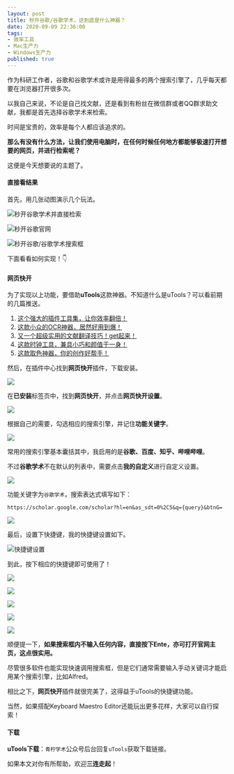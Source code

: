 ```yaml
---
layout: post
title: 秒开谷歌/谷歌学术，这到底是什么神器？
date: 2020-09-09 22:36:00
tags: 
- 效率工具
- Mac生产力
- Windows生产力
published: true
---
```




作为科研工作者，谷歌和谷歌学术或许是用得最多的两个搜索引擎了，几乎每天都要在浏览器打开很多次。

以我自己来说，不论是自己找文献，还是看到有粉丝在微信群或者QQ群求助文献，我都是首先选择谷歌学术来检索。

时间是宝贵的，效率是每个人都应该追求的。

**那么有没有什么方法，让我们使用电脑时，在任何时候任何地方都能够极速打开想要的网页，并进行检索呢？**

这便是今天想要说的主题了。

#### 直接看结果

首先，用几张动图演示几个玩法。

![秒开谷歌学术并直接检索](https://figurebed-iseex.oss-cn-hangzhou.aliyuncs.com/img/20200909172124.gif)


![秒开谷歌官网](https://figurebed-iseex.oss-cn-hangzhou.aliyuncs.com/img/20200909172124.gif)

![秒开谷歌/谷歌学术搜索框](https://figurebed-iseex.oss-cn-hangzhou.aliyuncs.com/img/20200909172302.gif)

下面看看如何实现！👇

#### 网页快开

为了实现以上功能，要借助**uTools**这款神器。不知道什么是uTools？可以看前期的几篇推送。

1. [这个强大的插件工具集，让你效率翻倍！](https://mp.weixin.qq.com/s/-dPVrJn8DOxOKDuuPUdrNA)
2. [这款小众的OCR神器，居然好用到爆！](https://mp.weixin.qq.com/s/BVRbOd75u6BpXb3xv6PJ0A)
3. [又一个超级实用的文献翻译技巧！get起来！](https://mp.weixin.qq.com/s/bPC0seicGvVPRh-P9JzqIQ)
4. [这款时钟工具，兼具小巧和颜值于一身！](https://mp.weixin.qq.com/s/xvr-FoCqTuEH6bt-d6C-8A)
5. [这款取色神器，你的创作好帮手！](https://mp.weixin.qq.com/s/5HOJHtHVemGgtz7GInnfUQ)


然后，在插件中心找到**网页快开**插件，下载安装。

![](https://figurebed-iseex.oss-cn-hangzhou.aliyuncs.com/img/20200909173042.png)

在**已安装**标签页中，找到**网页快开**，并点击**网页快开设置**。

![](https://figurebed-iseex.oss-cn-hangzhou.aliyuncs.com/img/20200909173157.png)

根据自己的需要，勾选相应的搜索引擎，并记住**功能关键字**。

![](https://figurebed-iseex.oss-cn-hangzhou.aliyuncs.com/img/20200909173333.png)

常用的搜索引擎基本囊括其中，我启用的是**谷歌、百度、知乎、哔哩哔哩**。

不过**谷歌学术**不在默认的列表中，需要点击**我的自定义**进行自定义设置。

![](https://figurebed-iseex.oss-cn-hangzhou.aliyuncs.com/img/20200909173737.png)

功能关键字为`谷歌学术`，搜索表达式填写如下：

```
https://scholar.google.com/scholar?hl=en&as_sdt=0%2C5&q={query}&btnG=
```

![](https://figurebed-iseex.oss-cn-hangzhou.aliyuncs.com/img/20200909185646.png)

最后，设置下快捷键，我的快捷键设置如下。

![快捷键设置](https://figurebed-iseex.oss-cn-hangzhou.aliyuncs.com/img/20200909190109.png)

到此，按下相应的快捷键即可使用了！

![](https://figurebed-iseex.oss-cn-hangzhou.aliyuncs.com/img/20200909190314.png)

![](https://figurebed-iseex.oss-cn-hangzhou.aliyuncs.com/img/20200909190519.png)

![](https://figurebed-iseex.oss-cn-hangzhou.aliyuncs.com/img/20200909190532.png)

![](https://figurebed-iseex.oss-cn-hangzhou.aliyuncs.com/img/20200909190540.png)

![](https://figurebed-iseex.oss-cn-hangzhou.aliyuncs.com/img/20200909190554.png)

顺便提一下，**如果搜索框内不输入任何内容，直接按下Ente，亦可打开官网主页，这点很实用。**

尽管很多软件也能实现快速调用搜索框，但是它们通常需要输入手动关键词才能启用某个搜索引擎，比如Alfred。

相比之下，**网页快开**插件就很完美了，这得益于uTools的快捷键功能。

当然，如果搭配Keyboard Maestro Editor还能玩出更多花样，大家可以自行探索！

#### 下载

**uTools下载**：`青柠学术`公众号后台回复`uTools`获取下载链接。

如果本文对你有所帮助，欢迎**三连走起**！